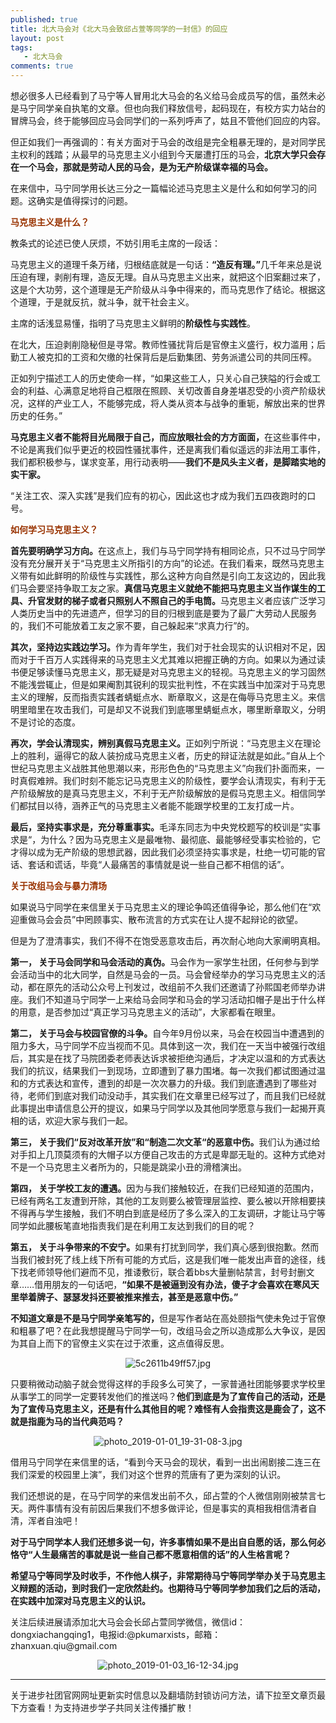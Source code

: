 ```yaml
---
published: true
title: 北大马会对《北大马会致邱占萱等同学的一封信》的回应
layout: post
tags:
   - 北大马会
comments: true
---
```


<p>想必很多人已经看到了马宁等人冒用北大马会的名义给马会成员写的信，虽然未必是马宁同学亲自执笔的文章。但也向我们释放信号，起码现在，有校方实力站台的冒牌马会，终于能够回应马会同学们的一系列呼声了，姑且不管他们回应的内容。</p>
<p>但正如我们一再强调的：有关方面对于马会的改组是完全粗暴无理的，是对同学民主权利的践踏；从最早的马克思主义小组到今天屡遭打压的马会，<strong>北京大学只会存在一个马会，那就是劳动人民的马会，是为无产阶级谋幸福的马会。</strong></p>
<p>在来信中，马宁同学用长达三分之一篇幅论述马克思主义是什么和如何学习的问题。这确实是值得探讨的问题。</p>
<p><span style="color:#993300;"><strong>马克思主义是什么？</strong></span></p>
<p>教条式的论述已使人厌烦，不妨引用毛主席的一段话：</p>
<p>马克思主义的道理千条万绪，归根结底就是一句话：<strong>“造反有理。”</strong>几千年来总是说压迫有理，剥削有理，造反无理。自从马克思主义出来，就把这个旧案翻过来了，这是个大功劳，这个道理是无产阶级从斗争中得来的，而马克思作了结论。根据这个道理，于是就反抗，就斗争，就干社会主义。</p>
<p>主席的话浅显易懂，指明了马克思主义鲜明的<strong>阶级性与实践性</strong>。</p>
<p>在北大，压迫剥削隐秘但是寻常。教师性骚扰背后是官僚主义盛行，权力滥用；后勤工人被克扣的工资和欠缴的社保背后是后勤集团、劳务派遣公司的共同压榨。</p>
<p>正如列宁描述工人的历史使命一样，“如果这些工人，只关心自己狭隘的行会或工会的利益、心满意足地将自己框限在照顾、关切改善自身差堪忍受的小资产阶级状况，这样的产业工人，不能够完成，将人类从资本与战争的重轭，解放出来的世界历史的任务。”</p>
<p><strong>马克思主义者不能将目光局限于自己，而应放眼社会的方方面面，</strong>在这些事件中，不论是离我们似乎更近的校园性骚扰事件，还是离我们看似遥远的非法用工事件，我们都积极参与，谋求变革，用行动表明——<strong>我们不是风头主义者，是脚踏实地的实干家。</strong></p>
<p>“关注工农、深入实践”是我们应有的初心，因此这也才成为我们五四夜跑时的口号。</p>
<p><span style="color:#993300;"><strong>如何学习马克思主义？</strong></span></p>
<p><strong>首先要明确学习方向。</strong>在这点上，我们与马宁同学持有相同论点，只不过马宁同学没有充分展开关于“马克思主义所指引的方向”的论述。在我们看来，既然马克思主义带有如此鲜明的阶级性与实践性，那么这种方向自然是引向工友这边的，因此我们马会要坚持争取工友之家。<strong>真信马克思主义就绝不能把马克思主义当作谋生的工具、升官发财的梯子或者只照别人不照自己的手电筒。</strong>马克思主义者应该广泛学习人类历史当中的先进遗产，但学习的目的归根到底是要为了最广大劳动人民服务的，我们不可能放着工友之家不要，自己躲起来“求真力行”的。</p>
<p><strong>其次，坚持边实践边学习。</strong>作为青年学生，我们对于社会现实的认识相对不足，因而对于千百万人实践得来的马克思主义尤其难以把握正确的方向。如果以为通过读书便足够读懂马克思主义，那无疑是对马克思主义的轻视。马克思主义的学习固然不能浅尝辄止，但是如果阉割其锐利的现实批判性，不在实践当中加深对于马克思主义的理解，反而指责实践者蜻蜓点水、断章取义，这是在侮辱马克思主义。来信明里暗里在攻击我们，可是却又不说我们到底哪里蜻蜓点水，哪里断章取义，分明不是讨论的态度。</p>
<p><strong>再次，学会认清现实，辨别真假马克思主义。</strong>正如列宁所说：“马克思主义在理论上的胜利，逼得它的敌人装扮成马克思主义者，历史的辩证法就是如此。”自从上个世纪马克思主义战胜其他思潮以来，形形色色的“马克思主义”向我们扑面而来，一时真假难辨。我们时刻不能忘记马克思主义的阶级性，要学会认清现实，有利于无产阶级解放的是真马克思主义，不利于无产阶级解放的是假马克思主义。相信同学们都拭目以待，涵养正气的马克思主义者能不能跟学校里的工友打成一片。</p>
<p><strong>最后，坚持实事求是，充分尊重事实。</strong>毛泽东同志为中央党校题写的校训是“实事求是“，为什么？因为马克思主义是最唯物、最彻底、最能够经受事实检验的，它才得以成为无产阶级的思想武器，因此我们必须坚持实事求是，杜绝一切可能的官话、套话和谎话，毕竟“人最痛苦的事情就是说一些自己都不相信的话”。</p>
<p><strong><span style="color:#993300;">关于改组马会与暴力清场</span></strong></p>
<p>如果说马宁同学在来信里关于马克思主义的理论争鸣还值得争论，那么他们在“欢迎重做马会会员”中罔顾事实、散布流言的方式实在让人提不起辩论的欲望。</p>
<p>但是为了澄清事实，我们不得不在饱受恶意攻击后，再次耐心地向大家阐明真相。</p>
<p><strong>第一， 关于马会同学和马会活动的真伪。</strong>马会作为一家学生社团，任何参与到学会活动当中的北大同学，自然是马会的一员。马会曾经举办的学习马克思主义的活动，都在原先的活动公众号上刊发过，改组前不久我们还邀请了孙熙国老师举办讲座。我们不知道马宁同学一上来给马会同学和马会的学习活动扣帽子是出于什么样的用意，是否参加过“真正学习马克思主义的活动”，大家都看在眼里。</p>
<p><strong>第二， 关于马会与校园官僚的斗争。</strong>自今年9月份以来，马会在校园当中遭遇到的阻力多大，马宁同学不应当视而不见。具体到这一次，我们在一天当中被强行改组后，其实是在找了马院团委老师表达诉求被拒绝沟通后，才决定以温和的方式表达我们的抗议，结果我们一到现场，立即遭到了暴力围堵。每一次我们都试图通过温和的方式表达和宣传，遭到的却是一次次暴力的升级。我们到底遭遇到了哪些对待，老师们到底对我们动没动手，其实我们在文章里已经写过了，而且我们已经就此事提出申请信息公开的提议，如果马宁同学以及其他同学愿意与我们一起揭开真相的话，欢迎大家与我们一起。</p>
<p><strong>第三， 关于我们“反对改革开放”和“制造二次文革“的恶意中伤。</strong>我们认为通过给对手扣上几顶莫须有的大帽子以方便自己攻击的方式是卑鄙无耻的。这种方式绝对不是一个马克思主义者所为的，只能是跳梁小丑的滑稽演出。</p>
<p><strong>第四， 关于学校工友的遭遇。</strong>因为与我们接触较近，在我们已经知道的范围内，已经有两名工友遭到开除，其他的工友则要么被管理层监控、要么被以开除相要挟不得再与学生接触，我们不明白到底是经历了多么深入的工友调研，才能让马宁等同学如此腰板笔直地指责我们是在利用工友达到我们的目的呢？</p>
<p><strong>第五， 关于斗争带来的不安宁。</strong>如果有打扰到同学，我们真心感到很抱歉。然而当我们被封死了线上线下所有可能的方式后，这是我们唯一能发出声音的途径，线下找老师领导他们避而不见，推诿敷衍，联合着bbs大量删帖禁言，封号封删文章……借用朋友的一句话吧，<strong>“如果不是被逼到没有办法，傻子才会喜欢在寒风天里举着牌子、瑟瑟发抖还要被推来推去，甚至是恶意中伤。”</strong></p>
<p><strong>不知道文章是不是马宁同学亲笔写的，</strong>但是写作者站在高处颐指气使未免过于官僚和粗暴了吧？在此我想提醒马宁同学一句，改组马会之所以造成那么大争议，是因为其自上而下的官僚主义实在过于浓重，这点值得反思。</p>
<p align="center"><img src="https://i.loli.net/2019/01/03/5c2e020de070e.jpg" alt="5c2611b49ff57.jpg" title="5c2611b49ff57.jpg" /></p>

<p>只要稍微动动脑子就会觉得这样的手段多么可笑了，一家普通社团能够要求学校里从事学工的同学一定要转发他们的推送吗？<strong>他们到底是为了宣传自己的活动，还是为了宣传马克思主义，还是有什么其他目的呢？难怪有人会指责这是鹿会了，这不就是指鹿为马的当代典范吗？</strong></p>

<p align="center"><img src="https://i.loli.net/2019/01/03/5c2e020e890f1.jpg" alt="photo_2019-01-01_19-31-08-3.jpg" title="photo_2019-01-01_19-31-08-3.jpg" /></p>

<p>借用马宁同学在来信里的话，“看到今天马会的现状，看到一出出闹剧接二连三在我们深爱的校园里上演”，我们对这个世界的荒唐有了更为深刻的认识。</p>
<p>我们还想说的是，在马宁同学的来信发出前不久，邱占萱的个人微信刚刚被禁言七天。两件事情有没有前因后果我们不想多做评论，但是事实的真相我相信清者自清，浑者自浊吧！</p>
<p><strong>对于马宁同学本人我们还想多说一句，许多事情如果不是出自自愿的话，那么何必恪守“人生最痛苦的事就是说一些自己都不愿意相信的话”的人生格言呢？</strong></p>
<p><strong>希望马宁等同学及时收手，不作他人棋子，非常期待马宁等同学举办关于马克思主义辩题的活动，到时我们一定欣然赴约。也期待马宁等同学参加我们之后的活动，在实践中加深对马克思主义的认识。</strong></p>
<p>关注后续进展请添加北大马会会长邱占萱同学微信，微信id：dongxiachangqing1，电报id:@pkumarxists，邮箱：zhanxuan.qiu@gmail.com</p>


<p align="center"><img src="https://i.loli.net/2019/01/03/5c2e020e5820a.jpg" alt="photo_2019-01-03_16-12-34.jpg" title="photo_2019-01-03_16-12-34.jpg" /></p>

---
关于进步社团官网网址更新实时信息以及翻墙防封锁访问方法，请下拉至文章页最下方查看！为支持进步学子共同关注传播扩散！
